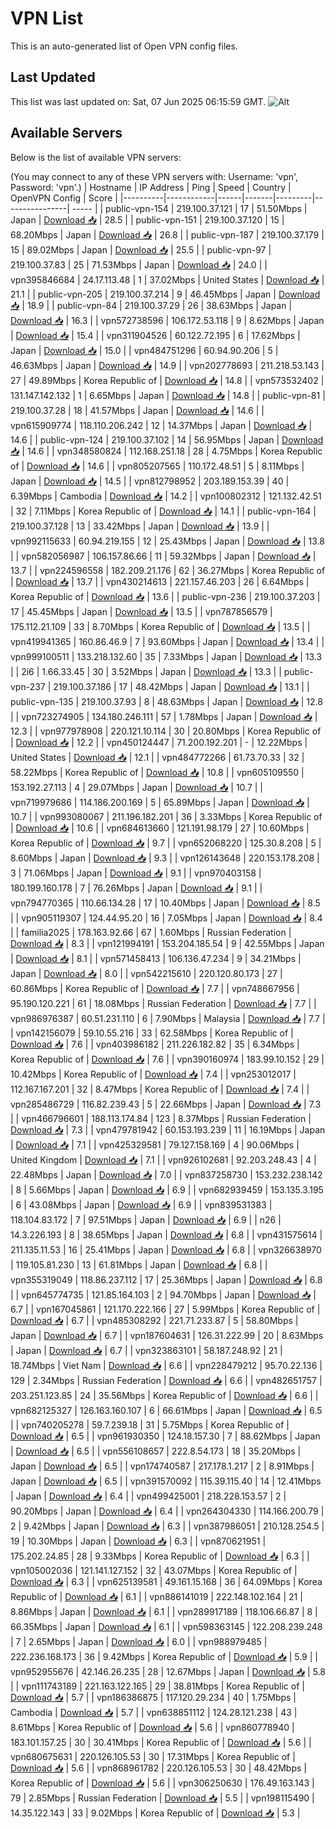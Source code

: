 # VPN List

This is an auto-generated list of Open VPN config files.

## Last Updated

This list was last updated on: Sat, 07 Jun 2025 06:15:59 GMT.
![Alt](https://repobeats.axiom.co/api/embed/186b98318ef1479477931607c1ad7d823f12451f.svg "Repobeats analytics image")

## Available Servers

Below is the list of available VPN servers:

(You may connect to any of these VPN servers with: Username: 'vpn', Password: 'vpn'.)
| Hostname | IP Address | Ping | Speed | Country | OpenVPN Config | Score |
|----------|------------|------|-------|---------|----------------| ----- |
| public-vpn-154 | 219.100.37.121 | 17 | 51.50Mbps | Japan | [Download 📥](./configs/server_0_JP.ovpn) | 28.5 |
| public-vpn-151 | 219.100.37.120 | 15 | 68.20Mbps | Japan | [Download 📥](./configs/server_1_JP.ovpn) | 26.8 |
| public-vpn-187 | 219.100.37.179 | 15 | 89.02Mbps | Japan | [Download 📥](./configs/server_2_JP.ovpn) | 25.5 |
| public-vpn-97 | 219.100.37.83 | 25 | 71.53Mbps | Japan | [Download 📥](./configs/server_3_JP.ovpn) | 24.0 |
| vpn395846684 | 24.17.113.48 | 1 | 37.02Mbps | United States | [Download 📥](./configs/server_4_US.ovpn) | 21.1 |
| public-vpn-205 | 219.100.37.214 | 9 | 46.45Mbps | Japan | [Download 📥](./configs/server_5_JP.ovpn) | 18.9 |
| public-vpn-84 | 219.100.37.29 | 26 | 38.63Mbps | Japan | [Download 📥](./configs/server_6_JP.ovpn) | 16.3 |
| vpn572738596 | 106.172.53.118 | 9 | 8.62Mbps | Japan | [Download 📥](./configs/server_7_JP.ovpn) | 15.4 |
| vpn311904526 | 60.122.72.195 | 6 | 17.62Mbps | Japan | [Download 📥](./configs/server_8_JP.ovpn) | 15.0 |
| vpn484751296 | 60.94.90.206 | 5 | 46.63Mbps | Japan | [Download 📥](./configs/server_9_JP.ovpn) | 14.9 |
| vpn202778693 | 211.218.53.143 | 27 | 49.89Mbps | Korea Republic of | [Download 📥](./configs/server_10_KR.ovpn) | 14.8 |
| vpn573532402 | 131.147.142.132 | 1 | 6.65Mbps | Japan | [Download 📥](./configs/server_11_JP.ovpn) | 14.8 |
| public-vpn-81 | 219.100.37.28 | 18 | 41.57Mbps | Japan | [Download 📥](./configs/server_12_JP.ovpn) | 14.6 |
| vpn615909774 | 118.110.206.242 | 12 | 14.37Mbps | Japan | [Download 📥](./configs/server_13_JP.ovpn) | 14.6 |
| public-vpn-124 | 219.100.37.102 | 14 | 56.95Mbps | Japan | [Download 📥](./configs/server_14_JP.ovpn) | 14.6 |
| vpn348580824 | 112.168.251.18 | 28 | 4.75Mbps | Korea Republic of | [Download 📥](./configs/server_15_KR.ovpn) | 14.6 |
| vpn805207565 | 110.172.48.51 | 5 | 8.11Mbps | Japan | [Download 📥](./configs/server_16_JP.ovpn) | 14.5 |
| vpn812798952 | 203.189.153.39 | 40 | 6.39Mbps | Cambodia | [Download 📥](./configs/server_17_KH.ovpn) | 14.2 |
| vpn100802312 | 121.132.42.51 | 32 | 7.11Mbps | Korea Republic of | [Download 📥](./configs/server_18_KR.ovpn) | 14.1 |
| public-vpn-164 | 219.100.37.128 | 13 | 33.42Mbps | Japan | [Download 📥](./configs/server_19_JP.ovpn) | 13.9 |
| vpn992115633 | 60.94.219.155 | 12 | 25.43Mbps | Japan | [Download 📥](./configs/server_20_JP.ovpn) | 13.8 |
| vpn582056987 | 106.157.86.66 | 11 | 59.32Mbps | Japan | [Download 📥](./configs/server_21_JP.ovpn) | 13.7 |
| vpn224596558 | 182.209.21.176 | 62 | 36.27Mbps | Korea Republic of | [Download 📥](./configs/server_22_KR.ovpn) | 13.7 |
| vpn430214613 | 221.157.46.203 | 26 | 6.64Mbps | Korea Republic of | [Download 📥](./configs/server_23_KR.ovpn) | 13.6 |
| public-vpn-236 | 219.100.37.203 | 17 | 45.45Mbps | Japan | [Download 📥](./configs/server_24_JP.ovpn) | 13.5 |
| vpn787856579 | 175.112.21.109 | 33 | 8.70Mbps | Korea Republic of | [Download 📥](./configs/server_25_KR.ovpn) | 13.5 |
| vpn419941365 | 160.86.46.9 | 7 | 93.60Mbps | Japan | [Download 📥](./configs/server_26_JP.ovpn) | 13.4 |
| vpn999100511 | 133.218.132.60 | 35 | 7.33Mbps | Japan | [Download 📥](./configs/server_27_JP.ovpn) | 13.3 |
| 2i6 | 1.66.33.45 | 30 | 3.52Mbps | Japan | [Download 📥](./configs/server_28_JP.ovpn) | 13.3 |
| public-vpn-237 | 219.100.37.186 | 17 | 48.42Mbps | Japan | [Download 📥](./configs/server_29_JP.ovpn) | 13.1 |
| public-vpn-135 | 219.100.37.93 | 8 | 48.63Mbps | Japan | [Download 📥](./configs/server_30_JP.ovpn) | 12.8 |
| vpn723274905 | 134.180.246.111 | 57 | 1.78Mbps | Japan | [Download 📥](./configs/server_31_JP.ovpn) | 12.3 |
| vpn977978908 | 220.121.10.114 | 30 | 20.80Mbps | Korea Republic of | [Download 📥](./configs/server_32_KR.ovpn) | 12.2 |
| vpn450124447 | 71.200.192.201 | - | 12.22Mbps | United States | [Download 📥](./configs/server_33_US.ovpn) | 12.1 |
| vpn484772266 | 61.73.70.33 | 32 | 58.22Mbps | Korea Republic of | [Download 📥](./configs/server_34_KR.ovpn) | 10.8 |
| vpn605109550 | 153.192.27.113 | 4 | 29.07Mbps | Japan | [Download 📥](./configs/server_35_JP.ovpn) | 10.7 |
| vpn719979686 | 114.186.200.169 | 5 | 65.89Mbps | Japan | [Download 📥](./configs/server_36_JP.ovpn) | 10.7 |
| vpn993080067 | 211.196.182.201 | 36 | 3.33Mbps | Korea Republic of | [Download 📥](./configs/server_37_KR.ovpn) | 10.6 |
| vpn684613660 | 121.191.98.179 | 27 | 10.60Mbps | Korea Republic of | [Download 📥](./configs/server_38_KR.ovpn) | 9.7 |
| vpn652068220 | 125.30.8.208 | 5 | 8.60Mbps | Japan | [Download 📥](./configs/server_39_JP.ovpn) | 9.3 |
| vpn126143648 | 220.153.178.208 | 3 | 71.06Mbps | Japan | [Download 📥](./configs/server_40_JP.ovpn) | 9.1 |
| vpn970403158 | 180.199.160.178 | 7 | 76.26Mbps | Japan | [Download 📥](./configs/server_41_JP.ovpn) | 9.1 |
| vpn794770365 | 110.66.134.28 | 17 | 10.40Mbps | Japan | [Download 📥](./configs/server_42_JP.ovpn) | 8.5 |
| vpn905119307 | 124.44.95.20 | 16 | 7.05Mbps | Japan | [Download 📥](./configs/server_43_JP.ovpn) | 8.4 |
| familia2025 | 178.163.92.66 | 67 | 1.60Mbps | Russian Federation | [Download 📥](./configs/server_44_RU.ovpn) | 8.3 |
| vpn121994191 | 153.204.185.54 | 9 | 42.55Mbps | Japan | [Download 📥](./configs/server_45_JP.ovpn) | 8.1 |
| vpn571458413 | 106.136.47.234 | 9 | 34.21Mbps | Japan | [Download 📥](./configs/server_46_JP.ovpn) | 8.0 |
| vpn542215610 | 220.120.80.173 | 27 | 60.86Mbps | Korea Republic of | [Download 📥](./configs/server_47_KR.ovpn) | 7.7 |
| vpn748667956 | 95.190.120.221 | 61 | 18.08Mbps | Russian Federation | [Download 📥](./configs/server_48_RU.ovpn) | 7.7 |
| vpn986976387 | 60.51.231.110 | 6 | 7.90Mbps | Malaysia | [Download 📥](./configs/server_49_MY.ovpn) | 7.7 |
| vpn142156079 | 59.10.55.216 | 33 | 62.58Mbps | Korea Republic of | [Download 📥](./configs/server_50_KR.ovpn) | 7.6 |
| vpn403986182 | 211.226.182.82 | 35 | 6.34Mbps | Korea Republic of | [Download 📥](./configs/server_51_KR.ovpn) | 7.6 |
| vpn390160974 | 183.99.10.152 | 29 | 10.42Mbps | Korea Republic of | [Download 📥](./configs/server_52_KR.ovpn) | 7.4 |
| vpn253012017 | 112.167.167.201 | 32 | 8.47Mbps | Korea Republic of | [Download 📥](./configs/server_53_KR.ovpn) | 7.4 |
| vpn285486729 | 116.82.239.43 | 5 | 22.66Mbps | Japan | [Download 📥](./configs/server_54_JP.ovpn) | 7.3 |
| vpn466796601 | 188.113.174.84 | 123 | 8.37Mbps | Russian Federation | [Download 📥](./configs/server_55_RU.ovpn) | 7.3 |
| vpn479781942 | 60.153.193.239 | 11 | 16.19Mbps | Japan | [Download 📥](./configs/server_56_JP.ovpn) | 7.1 |
| vpn425329581 | 79.127.158.169 | 4 | 90.06Mbps | United Kingdom | [Download 📥](./configs/server_57_GB.ovpn) | 7.1 |
| vpn926102681 | 92.203.248.43 | 4 | 22.48Mbps | Japan | [Download 📥](./configs/server_58_JP.ovpn) | 7.0 |
| vpn837258730 | 153.232.238.142 | 8 | 5.66Mbps | Japan | [Download 📥](./configs/server_59_JP.ovpn) | 6.9 |
| vpn682939459 | 153.135.3.195 | 6 | 43.08Mbps | Japan | [Download 📥](./configs/server_60_JP.ovpn) | 6.9 |
| vpn839531383 | 118.104.83.172 | 7 | 97.51Mbps | Japan | [Download 📥](./configs/server_61_JP.ovpn) | 6.9 |
| n26 | 14.3.226.193 | 8 | 38.65Mbps | Japan | [Download 📥](./configs/server_62_JP.ovpn) | 6.8 |
| vpn431575614 | 211.135.11.53 | 16 | 25.41Mbps | Japan | [Download 📥](./configs/server_63_JP.ovpn) | 6.8 |
| vpn326638970 | 119.105.81.230 | 13 | 61.81Mbps | Japan | [Download 📥](./configs/server_64_JP.ovpn) | 6.8 |
| vpn355319049 | 118.86.237.112 | 17 | 25.36Mbps | Japan | [Download 📥](./configs/server_65_JP.ovpn) | 6.8 |
| vpn645774735 | 121.85.164.103 | 2 | 94.70Mbps | Japan | [Download 📥](./configs/server_66_JP.ovpn) | 6.7 |
| vpn167045861 | 121.170.222.166 | 27 | 5.99Mbps | Korea Republic of | [Download 📥](./configs/server_67_KR.ovpn) | 6.7 |
| vpn485308292 | 221.71.233.87 | 5 | 58.80Mbps | Japan | [Download 📥](./configs/server_68_JP.ovpn) | 6.7 |
| vpn187604631 | 126.31.222.99 | 20 | 8.63Mbps | Japan | [Download 📥](./configs/server_69_JP.ovpn) | 6.7 |
| vpn323863101 | 58.187.248.92 | 21 | 18.74Mbps | Viet Nam | [Download 📥](./configs/server_70_VN.ovpn) | 6.6 |
| vpn228479212 | 95.70.22.136 | 129 | 2.34Mbps | Russian Federation | [Download 📥](./configs/server_71_RU.ovpn) | 6.6 |
| vpn482651757 | 203.251.123.85 | 24 | 35.56Mbps | Korea Republic of | [Download 📥](./configs/server_72_KR.ovpn) | 6.6 |
| vpn682125327 | 126.163.160.107 | 6 | 66.61Mbps | Japan | [Download 📥](./configs/server_73_JP.ovpn) | 6.5 |
| vpn740205278 | 59.7.239.18 | 31 | 5.75Mbps | Korea Republic of | [Download 📥](./configs/server_74_KR.ovpn) | 6.5 |
| vpn961930350 | 124.18.157.30 | 7 | 88.62Mbps | Japan | [Download 📥](./configs/server_75_JP.ovpn) | 6.5 |
| vpn556108657 | 222.8.54.173 | 18 | 35.20Mbps | Japan | [Download 📥](./configs/server_76_JP.ovpn) | 6.5 |
| vpn174740587 | 217.178.1.217 | 2 | 8.91Mbps | Japan | [Download 📥](./configs/server_77_JP.ovpn) | 6.5 |
| vpn391570092 | 115.39.115.40 | 14 | 12.41Mbps | Japan | [Download 📥](./configs/server_78_JP.ovpn) | 6.4 |
| vpn499425001 | 218.228.153.57 | 2 | 90.20Mbps | Japan | [Download 📥](./configs/server_79_JP.ovpn) | 6.4 |
| vpn264304330 | 114.166.200.79 | 2 | 9.42Mbps | Japan | [Download 📥](./configs/server_80_JP.ovpn) | 6.3 |
| vpn387986051 | 210.128.254.5 | 19 | 10.30Mbps | Japan | [Download 📥](./configs/server_81_JP.ovpn) | 6.3 |
| vpn870621951 | 175.202.24.85 | 28 | 9.33Mbps | Korea Republic of | [Download 📥](./configs/server_82_KR.ovpn) | 6.3 |
| vpn105002036 | 121.141.127.152 | 32 | 43.07Mbps | Korea Republic of | [Download 📥](./configs/server_83_KR.ovpn) | 6.3 |
| vpn625139581 | 49.161.15.168 | 36 | 64.09Mbps | Korea Republic of | [Download 📥](./configs/server_84_KR.ovpn) | 6.1 |
| vpn886141019 | 222.148.102.164 | 21 | 8.86Mbps | Japan | [Download 📥](./configs/server_85_JP.ovpn) | 6.1 |
| vpn289917189 | 118.106.66.87 | 8 | 66.35Mbps | Japan | [Download 📥](./configs/server_86_JP.ovpn) | 6.1 |
| vpn598363145 | 122.208.239.248 | 7 | 2.65Mbps | Japan | [Download 📥](./configs/server_87_JP.ovpn) | 6.0 |
| vpn988979485 | 222.236.168.173 | 36 | 9.42Mbps | Korea Republic of | [Download 📥](./configs/server_88_KR.ovpn) | 5.9 |
| vpn952955676 | 42.146.26.235 | 28 | 12.67Mbps | Japan | [Download 📥](./configs/server_89_JP.ovpn) | 5.8 |
| vpn111743189 | 221.163.122.165 | 29 | 38.81Mbps | Korea Republic of | [Download 📥](./configs/server_90_KR.ovpn) | 5.7 |
| vpn186386875 | 117.120.29.234 | 40 | 1.75Mbps | Cambodia | [Download 📥](./configs/server_91_KH.ovpn) | 5.7 |
| vpn638851112 | 124.28.121.238 | 43 | 8.61Mbps | Korea Republic of | [Download 📥](./configs/server_92_KR.ovpn) | 5.6 |
| vpn860778940 | 183.101.157.25 | 30 | 30.41Mbps | Korea Republic of | [Download 📥](./configs/server_93_KR.ovpn) | 5.6 |
| vpn680675631 | 220.126.105.53 | 30 | 17.31Mbps | Korea Republic of | [Download 📥](./configs/server_94_KR.ovpn) | 5.6 |
| vpn868961782 | 220.126.105.53 | 30 | 48.42Mbps | Korea Republic of | [Download 📥](./configs/server_95_KR.ovpn) | 5.6 |
| vpn306250630 | 176.49.163.143 | 79 | 2.85Mbps | Russian Federation | [Download 📥](./configs/server_96_RU.ovpn) | 5.5 |
| vpn198115490 | 14.35.122.143 | 33 | 9.02Mbps | Korea Republic of | [Download 📥](./configs/server_97_KR.ovpn) | 5.3 |
